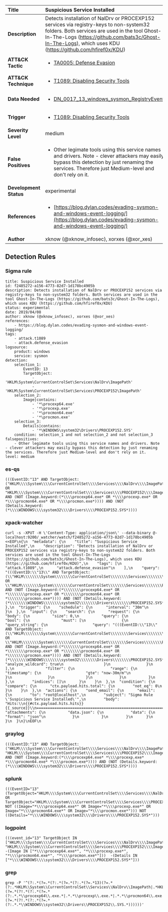 | Title                    | Suspicious Service Installed       |
|:-------------------------|:------------------|
| **Description**          | Detects installation of NalDrv or PROCEXP152 services via registry-keys to non-system32 folders. Both services are used in the tool Ghost-In-The-Logs (https://github.com/bats3c/Ghost-In-The-Logs), which uses KDU (https://github.com/hfiref0x/KDU) |
| **ATT&amp;CK Tactic**    |  <ul><li>[TA0005: Defense Evasion](https://attack.mitre.org/tactics/TA0005)</li></ul>  |
| **ATT&amp;CK Technique** | <ul><li>[T1089: Disabling Security Tools](https://attack.mitre.org/techniques/T1089)</li></ul>  |
| **Data Needed**          | <ul><li>[DN_0017_13_windows_sysmon_RegistryEvent](../Data_Needed/DN_0017_13_windows_sysmon_RegistryEvent.md)</li></ul>  |
| **Trigger**              | <ul><li>[T1089: Disabling Security Tools](../Triggers/T1089.md)</li></ul>  |
| **Severity Level**       | medium |
| **False Positives**      | <ul><li>Other legimate tools using this service names and drivers. Note - clever attackers may easily bypass this detection by just renaming the services. Therefore just Medium-level and don't rely on it.</li></ul>  |
| **Development Status**   | experimental |
| **References**           | <ul><li>[https://blog.dylan.codes/evading-sysmon-and-windows-event-logging/](https://blog.dylan.codes/evading-sysmon-and-windows-event-logging/)</li></ul>  |
| **Author**               | xknow (@xknow_infosec), xorxes (@xor_xes) |


## Detection Rules

### Sigma rule

```
title: Suspicious Service Installed
id: f2485272-a156-4773-82d7-1d178bc4905b
description: Detects installation of NalDrv or PROCEXP152 services via registry-keys to non-system32 folders. Both services are used in the tool Ghost-In-The-Logs (https://github.com/bats3c/Ghost-In-The-Logs), which uses KDU (https://github.com/hfiref0x/KDU)
status: experimental
date: 2019/04/08
author: xknow (@xknow_infosec), xorxes (@xor_xes)
references:
    - https://blog.dylan.codes/evading-sysmon-and-windows-event-logging/
tags:
    - attack.t1089
    - attack.defense_evasion
logsource:
    product: windows
    service: sysmon
detection:
    selection_1:
        EventID: 13
        TargetObject:
            - 'HKLM\System\CurrentControlSet\Services\NalDrv\ImagePath'
            - 'HKLM\System\CurrentControlSet\Services\PROCEXP152\ImagePath'
    selection_2:
        Image|contains:
            - '*\procexp64.exe'
            - '*\procexp.exe'
            - '*\procmon64.exe'
            - '*\procmon.exe'
    selection_3:
        Details|contains:
            - '*\WINDOWS\system32\Drivers\PROCEXP152.SYS'
    condition: selection_1 and not selection_2 and not selection_3
falsepositives:
    - Other legimate tools using this service names and drivers. Note - clever attackers may easily bypass this detection by just renaming the services. Therefore just Medium-level and don't rely on it.
level: medium

```





### es-qs
    
```
(((EventID:"13" AND TargetObject:("HKLM\\\\System\\\\CurrentControlSet\\\\Services\\\\NalDrv\\\\ImagePath" OR "HKLM\\\\System\\\\CurrentControlSet\\\\Services\\\\PROCEXP152\\\\ImagePath")) AND (NOT (Image.keyword:(*\\\\procexp64.exe* OR *\\\\procexp.exe* OR *\\\\procmon64.exe* OR *\\\\procmon.exe*)))) AND (NOT (Details.keyword:(*\\\\WINDOWS\\\\system32\\\\Drivers\\\\PROCEXP152.SYS*))))
```


### xpack-watcher
    
```
curl -s -XPUT -H \'Content-Type: application/json\' --data-binary @- localhost:9200/_watcher/watch/f2485272-a156-4773-82d7-1d178bc4905b <<EOF\n{\n  "metadata": {\n    "title": "Suspicious Service Installed",\n    "description": "Detects installation of NalDrv or PROCEXP152 services via registry-keys to non-system32 folders. Both services are used in the tool Ghost-In-The-Logs (https://github.com/bats3c/Ghost-In-The-Logs), which uses KDU (https://github.com/hfiref0x/KDU)",\n    "tags": [\n      "attack.t1089",\n      "attack.defense_evasion"\n    ],\n    "query": "(((EventID:\\"13\\" AND TargetObject:(\\"HKLM\\\\\\\\System\\\\\\\\CurrentControlSet\\\\\\\\Services\\\\\\\\NalDrv\\\\\\\\ImagePath\\" OR \\"HKLM\\\\\\\\System\\\\\\\\CurrentControlSet\\\\\\\\Services\\\\\\\\PROCEXP152\\\\\\\\ImagePath\\")) AND (NOT (Image.keyword:(*\\\\\\\\procexp64.exe* OR *\\\\\\\\procexp.exe* OR *\\\\\\\\procmon64.exe* OR *\\\\\\\\procmon.exe*)))) AND (NOT (Details.keyword:(*\\\\\\\\WINDOWS\\\\\\\\system32\\\\\\\\Drivers\\\\\\\\PROCEXP152.SYS*))))"\n  },\n  "trigger": {\n    "schedule": {\n      "interval": "30m"\n    }\n  },\n  "input": {\n    "search": {\n      "request": {\n        "body": {\n          "size": 0,\n          "query": {\n            "bool": {\n              "must": [\n                {\n                  "query_string": {\n                    "query": "(((EventID:\\"13\\" AND TargetObject:(\\"HKLM\\\\\\\\System\\\\\\\\CurrentControlSet\\\\\\\\Services\\\\\\\\NalDrv\\\\\\\\ImagePath\\" OR \\"HKLM\\\\\\\\System\\\\\\\\CurrentControlSet\\\\\\\\Services\\\\\\\\PROCEXP152\\\\\\\\ImagePath\\")) AND (NOT (Image.keyword:(*\\\\\\\\procexp64.exe* OR *\\\\\\\\procexp.exe* OR *\\\\\\\\procmon64.exe* OR *\\\\\\\\procmon.exe*)))) AND (NOT (Details.keyword:(*\\\\\\\\WINDOWS\\\\\\\\system32\\\\\\\\Drivers\\\\\\\\PROCEXP152.SYS*))))",\n                    "analyze_wildcard": true\n                  }\n                }\n              ],\n              "filter": {\n                "range": {\n                  "timestamp": {\n                    "gte": "now-30m/m"\n                  }\n                }\n              }\n            }\n          }\n        },\n        "indices": []\n      }\n    }\n  },\n  "condition": {\n    "compare": {\n      "ctx.payload.hits.total": {\n        "not_eq": 0\n      }\n    }\n  },\n  "actions": {\n    "send_email": {\n      "email": {\n        "to": "root@localhost",\n        "subject": "Sigma Rule \'Suspicious Service Installed\'",\n        "body": "Hits:\\n{{#ctx.payload.hits.hits}}{{_source}}\\n================================================================================\\n{{/ctx.payload.hits.hits}}",\n        "attachments": {\n          "data.json": {\n            "data": {\n              "format": "json"\n            }\n          }\n        }\n      }\n    }\n  }\n}\nEOF\n
```


### graylog
    
```
(((EventID:"13" AND TargetObject:("HKLM\\\\System\\\\CurrentControlSet\\\\Services\\\\NalDrv\\\\ImagePath" "HKLM\\\\System\\\\CurrentControlSet\\\\Services\\\\PROCEXP152\\\\ImagePath")) AND (NOT (Image.keyword:(*\\\\procexp64.exe* *\\\\procexp.exe* *\\\\procmon64.exe* *\\\\procmon.exe*)))) AND (NOT (Details.keyword:(*\\\\WINDOWS\\\\system32\\\\Drivers\\\\PROCEXP152.SYS*))))
```


### splunk
    
```
(((EventID="13" (TargetObject="HKLM\\\\System\\\\CurrentControlSet\\\\Services\\\\NalDrv\\\\ImagePath" OR TargetObject="HKLM\\\\System\\\\CurrentControlSet\\\\Services\\\\PROCEXP152\\\\ImagePath")) NOT ((Image="*\\\\procexp64.exe*" OR Image="*\\\\procexp.exe*" OR Image="*\\\\procmon64.exe*" OR Image="*\\\\procmon.exe*"))) NOT ((Details="*\\\\WINDOWS\\\\system32\\\\Drivers\\\\PROCEXP152.SYS*")))
```


### logpoint
    
```
(((event_id="13" TargetObject IN ["HKLM\\\\System\\\\CurrentControlSet\\\\Services\\\\NalDrv\\\\ImagePath", "HKLM\\\\System\\\\CurrentControlSet\\\\Services\\\\PROCEXP152\\\\ImagePath"])  -(Image IN ["*\\\\procexp64.exe*", "*\\\\procexp.exe*", "*\\\\procmon64.exe*", "*\\\\procmon.exe*"]))  -(Details IN ["*\\\\WINDOWS\\\\system32\\\\Drivers\\\\PROCEXP152.SYS*"]))
```


### grep
    
```
grep -P '^(?:.*(?=.*(?:.*(?=.*(?:.*(?=.*13)(?=.*(?:.*HKLM\\System\\CurrentControlSet\\Services\\NalDrv\\ImagePath|.*HKLM\\System\\CurrentControlSet\\Services\\PROCEXP152\\ImagePath))))(?=.*(?!.*(?:.*(?=.*(?:.*.*\\procexp64\\.exe.*|.*.*\\procexp\\.exe.*|.*.*\\procmon64\\.exe.*|.*.*\\procmon\\.exe.*)))))))(?=.*(?!.*(?:.*(?=.*(?:.*.*\\WINDOWS\\system32\\Drivers\\PROCEXP152\\.SYS.*))))))'
```



